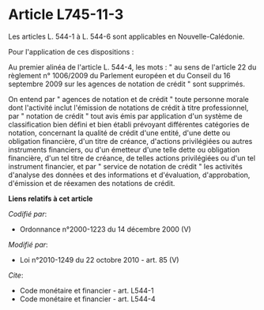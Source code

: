 # Article L745-11-3

Les articles L. 544-1 à L. 544-6 sont applicables en Nouvelle-Calédonie.

Pour l'application de ces dispositions :

Au premier alinéa de l'article L. 544-4, les mots : " au sens de l'article 22 du règlement n° 1006/2009 du Parlement européen
et du Conseil du 16 septembre 2009 sur les agences de notation de crédit " sont supprimés.

On entend par " agences de notation et de crédit " toute personne morale dont l'activité inclut l'émission de notations de
crédit à titre professionnel, par " notation de crédit " tout avis émis par application d'un système de classification bien
défini et bien établi prévoyant différentes catégories de notation, concernant la qualité de crédit d'une entité, d'une dette
ou obligation financière, d'un titre de créance, d'actions privilégiées ou autres instruments financiers, ou d'un émetteur
d'une telle dette ou obligation financière, d'un tel titre de créance, de telles actions privilégiées ou d'un tel instrument
financier, et par " service de notation de crédit " les activités d'analyse des données et des informations et d'évaluation,
d'approbation, d'émission et de réexamen des notations de crédit.

**Liens relatifs à cet article**

_Codifié par_:

  - Ordonnance n°2000-1223 du 14 décembre 2000 (V)

_Modifié par_:

  - Loi n°2010-1249 du 22 octobre 2010 - art. 85 (V)

_Cite_:

  - Code monétaire et financier - art. L544-1
  - Code monétaire et financier - art. L544-4
